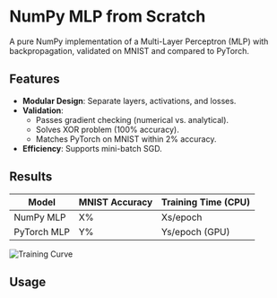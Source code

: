# NumPy MLP from Scratch  

A pure NumPy implementation of a Multi-Layer Perceptron (MLP) with backpropagation, validated on MNIST and compared to PyTorch.  

## Features  
- **Modular Design**: Separate layers, activations, and losses.  
- **Validation**:  
  - Passes gradient checking (numerical vs. analytical).  
  - Solves XOR problem (100% accuracy).  
  - Matches PyTorch on MNIST within 2% accuracy.  
- **Efficiency**: Supports mini-batch SGD.  

## Results  
| Model         | MNIST Accuracy | Training Time (CPU) |  
|---------------|----------------|---------------------|  
| NumPy MLP     | X%             | Xs/epoch            |  
| PyTorch MLP   | Y%             | Ys/epoch (GPU)      |  

![Training Curve](notebooks/plots/training_curve.png)  

## Usage  
